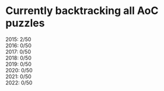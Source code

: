 # Currently backtracking all AoC puzzles

2015: 2/50 <br>
2016: 0/50 <br>
2017: 0/50 <br>
2018: 0/50 <br>
2019: 0/50 <br>
2020: 0/50 <br>
2021: 0/50 <br>
2022: 0/50 <br>
